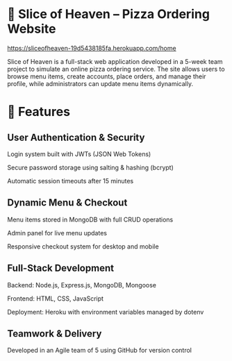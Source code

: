 # 🍕  Slice of Heaven – Pizza Ordering Website

https://sliceofheaven-19d5438185fa.herokuapp.com/home

Slice of Heaven is a full-stack web application developed in a 5-week team project to simulate an online pizza ordering service. The site allows users to browse menu items, create accounts, place orders, and manage their profile, while administrators can update menu items dynamically.

# 🔑 Features

## User Authentication & Security

Login system built with JWTs (JSON Web Tokens)

Secure password storage using salting & hashing (bcrypt)

Automatic session timeouts after 15 minutes

## Dynamic Menu & Checkout

Menu items stored in MongoDB with full CRUD operations

Admin panel for live menu updates

Responsive checkout system for desktop and mobile

## Full-Stack Development

Backend: Node.js, Express.js, MongoDB, Mongoose

Frontend: HTML, CSS, JavaScript

Deployment: Heroku with environment variables managed by dotenv

## Teamwork & Delivery

Developed in an Agile team of 5 using GitHub for version control
